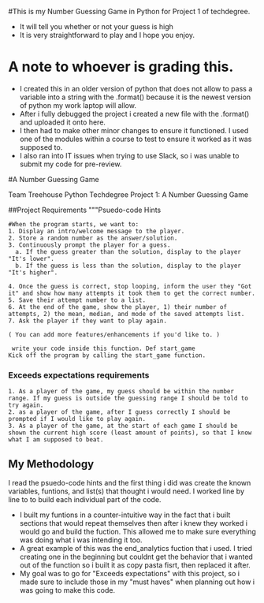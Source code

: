 #This is my Number Guessing Game in Python for Project 1 of techdegree.
   - It will tell you whether or not your guess is high
   - It is very straightforward to play and I hope you enjoy.

# A note to whoever is grading this.
   - I created this in an older version of python that does not allow to pass a variable into a string with the .format() because it is the newest version of python my work laptop will allow.
   - After i fully debugged the project i created a new file with the .format() and uploaded it onto here.
   - I then had to make other minor changes to ensure it functioned. I used one of the modules within a course to test to ensure it worked as it was supposed to.
   - I also ran into IT issues when trying to use Slack, so i was unable to submit my code for pre-review.

#A Number Guessing Game

Team Treehouse Python Techdegree Project 1: A Number Guessing Game

##Project Requirements
"""Psuedo-code Hints
    
    #When the program starts, we want to:
    1. Display an intro/welcome message to the player.
    2. Store a random number as the answer/solution.
    3. Continuously prompt the player for a guess.
      a. If the guess greater than the solution, display to the player "It's lower".
      b. If the guess is less than the solution, display to the player "It's higher".
    
    4. Once the guess is correct, stop looping, inform the user they "Got it" and show how many attempts it took them to get the correct number.
    5. Save their attempt number to a list.
    6. At the end of the game, show the player, 1) their number of attempts, 2) the mean, median, and mode of the saved attempts list.
    7. Ask the player if they want to play again.
    
    ( You can add more features/enhancements if you'd like to. )
    
     write your code inside this function. Def start_game
    Kick off the program by calling the start_game function.

### Exceeds expectations requirements

    1. As a player of the game, my guess should be within the number range. If my guess is outside the guessing range I should be told to try again.
    2. as a player of the game, after I guess correctly I should be prompted if I would like to play again.
    3. As a player of the game, at the start of each game I should be shown the current high score (least amount of points), so that I know what I am supposed to beat.

## My Methodology

I read the psuedo-code hints and the first thing i did was create the known variables, funtions, and list(s) that thought i would need.
I worked line by line to to build each individual part of the code.
  - I built my funtions in a counter-intuitive way in the fact that i built sections that would repeat themselves then after i knew they worked i would go and build the fuction. This allowed me to make sure everything was doing what i was intending it too.
  -   A great example of this was the end_analytics fuction that i used. I tried creating one in the beginning but couldnt get the behavior that i wanted out of the function so i built it as copy pasta fisrt, then replaced it after.
  -   My goal was to go for "Exceeds expectations" with this project, so i made sure to include those in my "must haves" when planning out how i was going to make this code.
